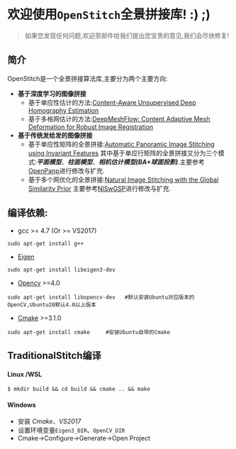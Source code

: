 # 欢迎使用`OpenStitch`全景拼接库! :) ;)
>如果您发现任何问题,欢迎至邮件给我们提出您宝贵的意见,我们会尽快修复!

## 简介	
OpenStitch是一个全景拼接算法库,主要分为两个主要方向:
* **基于深度学习的图像拼接**
	* 基于单应性估计的方法:[Content-Aware Unsupervised Deep Homography Estimation](https://github.com/JirongZhang/DeepHomography)
	* 基于多格网估计的方法:[DeepMeshFlow: Content Adaptive Mesh Deformation for Robust Image
Registration](https://deepai.org/publication/deepmeshflow-content-adaptive-mesh-deformation-for-robust-image-registration)
* **基于传统发给发的图像拼接**
	* 基于单应性矩阵的全景拼接:[Automatic Panoramic Image Stitching using Invariant Features](http://matthewalunbrown.com/papers/ijcv2007.pdf)
	其中基于单应行矩阵的全景拼接又分为三个模式:***平面模型***、***柱面模型***、***相机估计模型(BA+球面投影)***.主要参考[OpenPanp](http://https://github.com/ppwwyyxx/OpenPano)进行修改与扩充.
	* 基于多个网优化的全景拼接:[Natural Image Stitching with the Global Similarity Prior](https://link.springer.com/chapter/10.1007/978-3-319-46454-1_12P)
	主要参考[NISwGSP](https://github.com/nothinglo/NISwGSP)进行修改与扩充.
    
## 编译依赖:
 
* gcc >= 4.7 (Or  >= VS2017)
```
sudo apt-get install g++
```
* [Eigen](http://eigen.tuxfamily.org/index.php?title=Main_Page)
```
sudo apt-get install libeigen3-dev

```
* [Opencv](http://https://github.com/opencv/opencv)	 >=4.0
```
sudo apt-get install libopencv-dev   #默认安装Ubuntu对应版本的OpenCV,Ubuntu20默认4.0以上版本
```
* [Cmake](https://cmake.org/download/) >=3.1.0
```
sudo apt-get install cmake     #安装Ubuntu自带的Cmake
```

## TraditionalStitch编译

#### Linux /WSL
```
$ mkdir build && cd build && cmake .. && make
```
#### Windows
* 安装 *Cmake*、*VS2017*
* 设置环境变量`Eigen3_DIR`、`OpenCV_DIR`
* Cmake->Configure->Generate->Open Project
